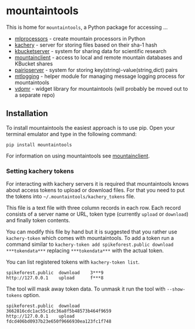 # mountaintools

This is home for `mountaintools`, a Python package for accessing ...

- [mlprocessors](mlprocessors)      - create mountain processors in Python   
- [kachery](kachery)                - server for storing files based on their sha-1 hash
- [kbucketserver](kbucketserver)    - system for sharing data for scientific research
- [mountainclient](mountainclient)  - access to local and remote mountain databases and KBucket shares
- [pairioserver](pairioserver)      - system for storing key(string)-value(string,dict) pairs
- [mtlogging](mtlogging)            - helper module for managing message logging process for mountaintools
- [vdomr](vdomr)                    - widget library for mountaintools (will probably be moved out to a separate repo)

## Installation
To install mountaintools the easiest approach is to use pip. Open your terminal emulator and type in the following command:
```
pip install mountaintools
```

For information on using mountaintools see [mountainclient](mountainclient).


### Setting kachery tokens
For interacting with kachery servers it is required that mountaintools knows about access tokens to upload or download files.
For that you need to put the tokens into `~/.mountaintools/kachery_tokens` file.

This file is a text file with three column records in each row.
Each record consists of a server name or URL, token type (currently `upload` or `download`) and finally token contents.

You can modify this file by hand but it is suggested that you rather use `kachery-token` which comes with mountaintools.
To add a token run a command similar to `kachery-token add spikeforest.public download ***tokendata***` replacing `***tokendata***` with the actual token.

You can list registered tokens with `kachery-token list`. 

```
spikeforest.public  download    3***9
http://127.0.0.1    upload      f***8
```

The tool will mask away token data. To unmask it run the tool with `--show-tokens` option.

```
spikeforest.public  download    3662816cdc1ac55c1dc36a8f5b48573b464f9659
http://127.0.0.1    upload      fdcd406bd0937b23e650f9666930ea123fc1f748
```
